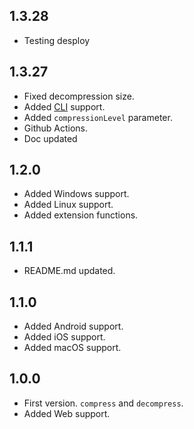 ## 1.3.28

* Testing desploy

## 1.3.27

* Fixed decompression size.
* Added [CLI](https://pub.dev/packages/zstandard_cli) support.
* Added `compressionLevel` parameter.
* Github Actions.
* Doc updated

## 1.2.0

* Added Windows support.
* Added Linux support.
* Added extension functions.

## 1.1.1

* README.md updated.

## 1.1.0

* Added Android support.
* Added iOS support.
* Added macOS support.

## 1.0.0

* First version. `compress` and `decompress`.
* Added Web support.
